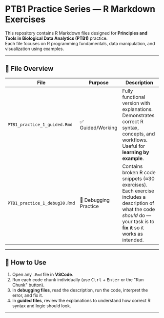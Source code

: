 # PTB1 Practice Series — R Markdown Exercises

This repository contains R Markdown files designed for **Principles and Tools in Biological Data Analytics (PTB1)** practice.  
Each file focuses on R programming fundamentals, data manipulation, and visualization using examples.

---

## 📘 File Overview

| File | Purpose | Description |
|------|----------|--------------|
| `PTB1_practice_1_guided.Rmd` | ✅ Guided/Working | Fully functional version with explanations. Demonstrates correct R syntax, concepts, and workflows. Useful for **learning by example**. |
| `PTB1_practice_1_debug30.Rmd` | 🧩 Debugging Practice | Contains broken R code snippets (≈30 exercises). Each exercise includes a description of what the code *should* do — your task is to **fix it** so it works as intended. |

---

## 🧠 How to Use

1. Open any `.Rmd` file in **VSCode**.
2. Run each code chunk individually (use <kbd>Ctrl</kbd> + <kbd>Enter</kbd> or the "Run Chunk" button).
3. In **debugging files**, read the description, run the code, interpret the error, and fix it.
4. In **guided files**, review the explanations to understand how correct R syntax and logic should look.

---

